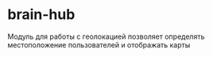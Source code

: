 # brain-hub
Модуль для работы с геолокацией позволяет определять местоположение пользователей и отображать карты
